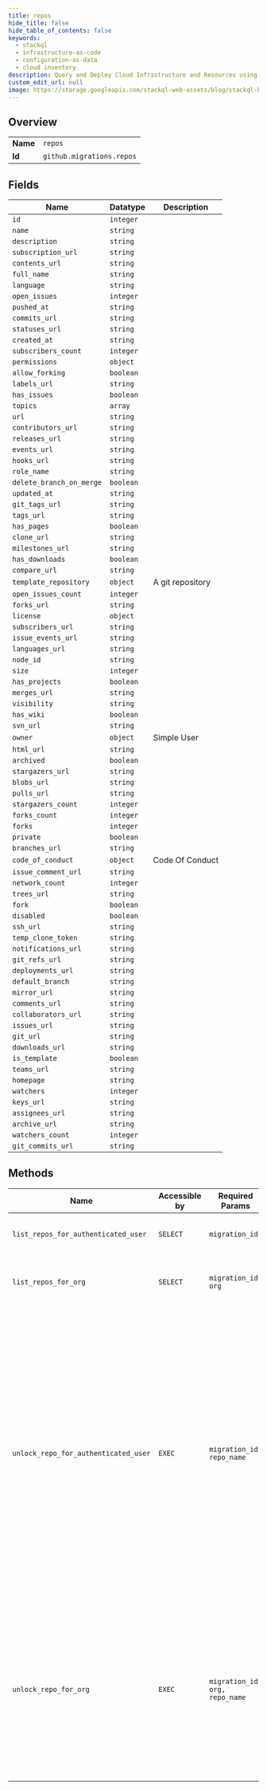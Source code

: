 ```yaml
---
title: repos
hide_title: false
hide_table_of_contents: false
keywords:
  - stackql
  - infrastructure-as-code
  - configuration-as-data
  - cloud inventory
description: Query and Deploy Cloud Infrastructure and Resources using SQL
custom_edit_url: null
image: https://storage.googleapis.com/stackql-web-assets/blog/stackql-blog-post-featured-image.png
---
```

  
    

## Overview
<table><tbody>
<tr><td><b>Name</b></td><td><code>repos</code></td></tr>
<tr><td><b>Id</b></td><td><code>github.migrations.repos</code></td></tr>
</tbody></table>

## Fields
| Name | Datatype | Description |
| ---- | -------- | ----------- |
| `id` | `integer` |  |
| `name` | `string` |  |
| `description` | `string` |  |
| `subscription_url` | `string` |  |
| `contents_url` | `string` |  |
| `full_name` | `string` |  |
| `language` | `string` |  |
| `open_issues` | `integer` |  |
| `pushed_at` | `string` |  |
| `commits_url` | `string` |  |
| `statuses_url` | `string` |  |
| `created_at` | `string` |  |
| `subscribers_count` | `integer` |  |
| `permissions` | `object` |  |
| `allow_forking` | `boolean` |  |
| `labels_url` | `string` |  |
| `has_issues` | `boolean` |  |
| `topics` | `array` |  |
| `url` | `string` |  |
| `contributors_url` | `string` |  |
| `releases_url` | `string` |  |
| `events_url` | `string` |  |
| `hooks_url` | `string` |  |
| `role_name` | `string` |  |
| `delete_branch_on_merge` | `boolean` |  |
| `updated_at` | `string` |  |
| `git_tags_url` | `string` |  |
| `tags_url` | `string` |  |
| `has_pages` | `boolean` |  |
| `clone_url` | `string` |  |
| `milestones_url` | `string` |  |
| `has_downloads` | `boolean` |  |
| `compare_url` | `string` |  |
| `template_repository` | `object` | A git repository |
| `open_issues_count` | `integer` |  |
| `forks_url` | `string` |  |
| `license` | `object` |  |
| `subscribers_url` | `string` |  |
| `issue_events_url` | `string` |  |
| `languages_url` | `string` |  |
| `node_id` | `string` |  |
| `size` | `integer` |  |
| `has_projects` | `boolean` |  |
| `merges_url` | `string` |  |
| `visibility` | `string` |  |
| `has_wiki` | `boolean` |  |
| `svn_url` | `string` |  |
| `owner` | `object` | Simple User |
| `html_url` | `string` |  |
| `archived` | `boolean` |  |
| `stargazers_url` | `string` |  |
| `blobs_url` | `string` |  |
| `pulls_url` | `string` |  |
| `stargazers_count` | `integer` |  |
| `forks_count` | `integer` |  |
| `forks` | `integer` |  |
| `private` | `boolean` |  |
| `branches_url` | `string` |  |
| `code_of_conduct` | `object` | Code Of Conduct |
| `issue_comment_url` | `string` |  |
| `network_count` | `integer` |  |
| `trees_url` | `string` |  |
| `fork` | `boolean` |  |
| `disabled` | `boolean` |  |
| `ssh_url` | `string` |  |
| `temp_clone_token` | `string` |  |
| `notifications_url` | `string` |  |
| `git_refs_url` | `string` |  |
| `deployments_url` | `string` |  |
| `default_branch` | `string` |  |
| `mirror_url` | `string` |  |
| `comments_url` | `string` |  |
| `collaborators_url` | `string` |  |
| `issues_url` | `string` |  |
| `git_url` | `string` |  |
| `downloads_url` | `string` |  |
| `is_template` | `boolean` |  |
| `teams_url` | `string` |  |
| `homepage` | `string` |  |
| `watchers` | `integer` |  |
| `keys_url` | `string` |  |
| `assignees_url` | `string` |  |
| `archive_url` | `string` |  |
| `watchers_count` | `integer` |  |
| `git_commits_url` | `string` |  |
## Methods
| Name | Accessible by | Required Params | Description |
| ---- | ------------- | --------------- | ----------- |
| `list_repos_for_authenticated_user` | `SELECT` | `migration_id` | Lists all the repositories for this user migration. |
| `list_repos_for_org` | `SELECT` | `migration_id, org` | List all the repositories for this organization migration. |
| `unlock_repo_for_authenticated_user` | `EXEC` | `migration_id, repo_name` | Unlocks a repository. You can lock repositories when you [start a user migration](https://docs.github.com/rest/reference/migrations#start-a-user-migration). Once the migration is complete you can unlock each repository to begin using it again or [delete the repository](https://docs.github.com/rest/reference/repos#delete-a-repository) if you no longer need the source data. Returns a status of `404 Not Found` if the repository is not locked. |
| `unlock_repo_for_org` | `EXEC` | `migration_id, org, repo_name` | Unlocks a repository that was locked for migration. You should unlock each migrated repository and [delete them](https://docs.github.com/rest/reference/repos#delete-a-repository) when the migration is complete and you no longer need the source data. |
